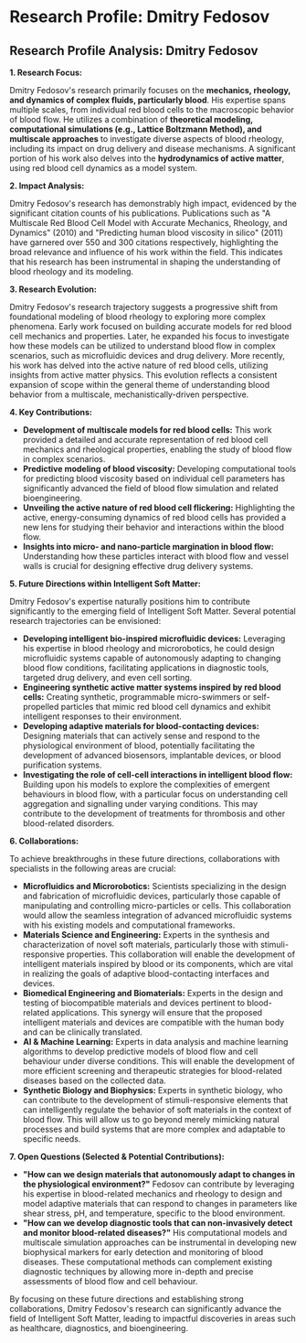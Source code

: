 # Research Profile: Dmitry Fedosov

## Research Profile Analysis: Dmitry Fedosov

**1. Research Focus:**

Dmitry Fedosov's research primarily focuses on the **mechanics, rheology, and dynamics of complex fluids, particularly blood**.  His expertise spans multiple scales, from individual red blood cells to the macroscopic behavior of blood flow.  He utilizes a combination of **theoretical modeling, computational simulations (e.g., Lattice Boltzmann Method), and multiscale approaches** to investigate diverse aspects of blood rheology, including its impact on drug delivery and disease mechanisms.  A significant portion of his work also delves into the **hydrodynamics of active matter**, using red blood cell dynamics as a model system. 

**2. Impact Analysis:**

Dmitry Fedosov's research has demonstrably high impact, evidenced by the significant citation counts of his publications. Publications such as "A Multiscale Red Blood Cell Model with Accurate Mechanics, Rheology, and Dynamics" (2010) and "Predicting human blood viscosity in silico" (2011) have garnered over 550 and 300 citations respectively, highlighting the broad relevance and influence of his work within the field. This indicates that his research has been instrumental in shaping the understanding of blood rheology and its modeling.

**3. Research Evolution:**

Dmitry Fedosov's research trajectory suggests a progressive shift from foundational modeling of blood rheology to exploring more complex phenomena. Early work focused on building accurate models for red blood cell mechanics and properties. Later, he expanded his focus to investigate how these models can be utilized to understand blood flow in complex scenarios, such as microfluidic devices and drug delivery. More recently, his work has delved into the active nature of red blood cells, utilizing insights from active matter physics. This evolution reflects a consistent expansion of scope within the general theme of understanding blood behavior from a multiscale, mechanistically-driven perspective.

**4. Key Contributions:**

* **Development of multiscale models for red blood cells:** This work provided a detailed and accurate representation of red blood cell mechanics and rheological properties, enabling the study of blood flow in complex scenarios.
* **Predictive modeling of blood viscosity:**  Developing computational tools for predicting blood viscosity based on individual cell parameters has significantly advanced the field of blood flow simulation and related bioengineering.
* **Unveiling the active nature of red blood cell flickering:**  Highlighting the active, energy-consuming dynamics of red blood cells has provided a new lens for studying their behavior and interactions within the blood flow.
* **Insights into micro- and nano-particle margination in blood flow:** Understanding how these particles interact with blood flow and vessel walls is crucial for designing effective drug delivery systems.


**5. Future Directions within Intelligent Soft Matter:**

Dmitry Fedosov's expertise naturally positions him to contribute significantly to the emerging field of Intelligent Soft Matter. Several potential research trajectories can be envisioned:

* **Developing intelligent bio-inspired microfluidic devices:**  Leveraging his expertise in blood rheology and microrobotics, he could design microfluidic systems capable of autonomously adapting to changing blood flow conditions, facilitating applications in diagnostic tools, targeted drug delivery, and even cell sorting.
* **Engineering synthetic active matter systems inspired by red blood cells:** Creating synthetic, programmable micro-swimmers or self-propelled particles that mimic red blood cell dynamics and exhibit intelligent responses to their environment.
* **Developing adaptive materials for blood-contacting devices:** Designing materials that can actively sense and respond to the physiological environment of blood, potentially facilitating the development of advanced biosensors, implantable devices, or blood purification systems.
* **Investigating the role of cell-cell interactions in intelligent blood flow:** Building upon his models to explore the complexities of emergent behaviours in blood flow, with a particular focus on understanding cell aggregation and signalling under varying conditions.  This may contribute to the development of treatments for thrombosis and other blood-related disorders.


**6. Collaborations:**

To achieve breakthroughs in these future directions, collaborations with specialists in the following areas are crucial:

* **Microfluidics and Microrobotics:**  Scientists specializing in the design and fabrication of microfluidic devices, particularly those capable of manipulating and controlling micro-particles or cells. This collaboration would allow the seamless integration of advanced microfluidic systems with his existing models and computational frameworks.
* **Materials Science and Engineering:**  Experts in the synthesis and characterization of novel soft materials, particularly those with stimuli-responsive properties. This collaboration will enable the development of intelligent materials inspired by blood or its components, which are vital in realizing the goals of adaptive blood-contacting interfaces and devices.
* **Biomedical Engineering and Biomaterials:**  Experts in the design and testing of biocompatible materials and devices pertinent to blood-related applications. This synergy will ensure that the proposed intelligent materials and devices are compatible with the human body and can be clinically translated.
* **AI & Machine Learning:** Experts in data analysis and machine learning algorithms to develop predictive models of blood flow and cell behaviour under diverse conditions. This will enable the development of more efficient screening and therapeutic strategies for blood-related diseases based on the collected data.
* **Synthetic Biology and Biophysics:** Experts in synthetic biology, who can contribute to the development of stimuli-responsive elements that can intelligently regulate the behavior of soft materials in the context of blood flow. This will allow us to go beyond merely mimicking natural processes and build systems that are more complex and adaptable to specific needs.

**7. Open Questions (Selected & Potential Contributions):**

* **"How can we design materials that autonomously adapt to changes in the physiological environment?"** Fedosov can contribute by leveraging his expertise in blood-related mechanics and rheology to design and model adaptive materials that can respond to changes in parameters like shear stress, pH, and temperature, specific to the blood environment. 
* **"How can we develop diagnostic tools that can non-invasively detect and monitor blood-related diseases?"** His computational models and multiscale simulation approaches can be instrumental in developing new biophysical markers for early detection and monitoring of blood diseases. These computational methods can complement existing diagnostic techniques by allowing more in-depth and precise assessments of blood flow and cell behaviour.


By focusing on these future directions and establishing strong collaborations, Dmitry Fedosov's research can significantly advance the field of Intelligent Soft Matter, leading to impactful discoveries in areas such as healthcare, diagnostics, and bioengineering. 
